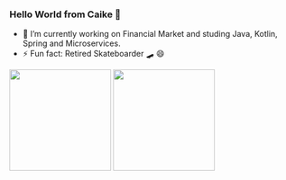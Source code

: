 ### Hello World from Caike 👋

<!--
**CaikeBispo/CaikeBispo** is a ✨ _special_ ✨ repository because its `README.md` (this file) appears on your GitHub profile.
Here are some ideas to get you started: 
-->

- 🔭 I’m currently working on Financial Market and studing Java, Kotlin, Spring and Microservices.
- ⚡ Fun fact: Retired Skateboarder :skateboard: :smile:	

<img height="180em" src="https://github-readme-stats.vercel.app/api?username=caikebispo&show_icons=true&theme=dark&include_all_commits=true&count_private=true"/>

<img height="180em" src="https://github-readme-stats.vercel.app/api/top-langs/?username=caikebispo&layout=compact&langs_count=7&theme=dark"/>
<!--
[Contribution](https://activity-graph.herokuapp.com/graph?username=CAIKEBISPO&&theme=xcode&hide_border=true&area=true) 
-->
